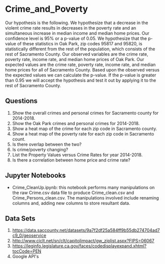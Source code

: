 # Crime_and_Poverty
Our hypothesis is the following. We hypothesize that a decrease in the violent crime rate results in decreases in the poverty rate and an simultaneous increase in median income and median home prices. Our confidence level is 95% or a p-value of 0.05. We hypothesize that the p-value of these statistics in Oak Park, zip codes 95817 and 95820, is statistically different from the rest of the population, which consists of the rest of Sacramento County. Our observed variables are the crime rate, poverty rate, income rate, and median home prices of Oak Park. Our expected values are the crime rate, poverty rate, income rate, and median home prices for all of Sacramento County. Based upon the observed versus the expected values we can calculate the p-value. If the p-value is greater than 0.95 we will accept the hypothesis and test it out by applying it to the rest of Sacramento County.
## Questions
1. Show the overall crimes and personal crimes for Sacramento county for 2014-2018.
2. Show the Oak Park crimes and personal crimes for 2014-2018.
3. Show a heat map of the crime for each zip code in Sacramento county.
4. Show a heat map of the poverty rate for each zip code in Sacramento count.
5. Is there overlap between the two?
6. Is crime/poverty changing?
7. List the Property Values versus Crime Rates for year 2014-2018.
8. Is there a correlation between home price and crime rate?

## Jupyter Notebooks
* Crime_CleanUp.ipynb: this notebook performs many manipulations on the raw Crime.csv data file to produce Crime_clean.csv and Crime_Persons_clean.csv. The manipulations involved include renaming columns and, adding new columns to store resultant data.

## Data Sets
1. https://data.saccounty.net/datasets/9a7f2df25a584ff9b55db274704ad7c9_0/geoservice
2. http://www.ciclt.net/sn/clt/capitolimpact/gw_ziplist.aspx?FIPS=06067
3. https://leginfo.legislature.ca.gov/faces/codedisplayexpand.xhtml?tocCode=PEN
4. Google API's


